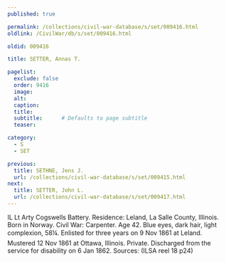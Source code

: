 ```yaml
---
published: true

permalink: /collections/civil-war-database/s/set/009416.html
oldlink: /CivilWar/db/s/set/009416.html

oldid: 009416

title: SETTER, Annas T.

pagelist:
  exclude: false
  order: 9416
  image: 
  alt:
  caption:
  title:
  subtitle:      # Defaults to page subtitle
  teaser:

category: 
  - S 
  - SET

previous:
  title: SETHNE, Jens J.
  url: /collections/civil-war-database/s/set/009415.html  
next:
  title: SETTER, John L.
  url: /collections/civil-war-database/s/set/009417.html   
---
```

IL Lt Arty Cogswells Battery. Residence: Leland, La Salle County, Illinois. Born in Norway. Civil War: Carpenter. Age 42. Blue eyes, dark hair, light complexion, 5&#146;8&frac14;&#148;. Enlisted for three years on 9 Nov 1861 at Leland. Mustered 12 Nov 1861 at Ottawa, Illinois. Private. Discharged from the service for disability on 6 Jan 1862. Sources: (ILSA reel 18 p24)